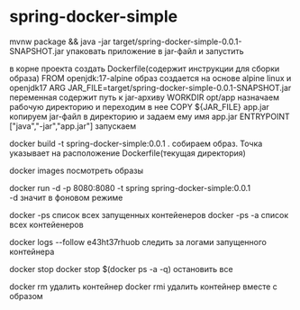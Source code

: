 # spring-docker-simple 

mvnw package && java -jar target/spring-docker-simple-0.0.1-SNAPSHOT.jar  упаковать приложение в jar-файл и запустить

в корне проекта создать Dockerfile(содержит инструкции для сборки образа)
FROM openjdk:17-alpine                                                    образ создается на основе alpine linux и openjdk17
ARG JAR_FILE=target/spring-docker-simple-0.0.1-SNAPSHOT.jar                            переменная содержит путь к jar-архиву
WORKDIR opt/app                                                               назначаем рабочую директорию и переходим в нее
COPY ${JAR_FILE} app.jar                                             копируем jar-файл в директорию и задаем ему имя app.jar
ENTRYPOINT ["java","-jar","app.jar"]                                                                               запускаем

docker build -t spring-docker-simple:0.0.1 .   собираем образ. Точка указывает на расположение Dockerfile(текущая директория)

docker images                                                                                              посмотреть образы

docker run -d -p 8080:8080 -t spring spring-docker-simple:0.0.1    
-d значит в фоновом режиме

docker -ps      список всех запущенных контейенеров
docker -ps -a   список всех контейенеров

docker logs --follow e43ht37rhuob  следить за логами запущенного контейнера

docker stop
docker stop $(docker ps -a -q) остановить все

docker rm    удалить контейнер
docker rmi   удалить контейнер вместе с образом
